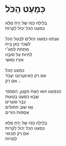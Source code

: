 # כִּמְעַט הַכֹּל

בְּלַיְלָה כָּזֶה שֶׁל יָרֵחַ מָלֵא\
כִּמְעַט הַכֹּל יָכוֹל לִקְרוֹת\
\
אֲנַחְנוּ כִּמְעַט יְכוֹלִים לְבַטֵּל הַכֹּל\
לִשְׁכֹּר כָּאן בַּיִת \
מִתַּחַת לְפוּגִ׳י\
לִחְיוֹת עַל סוֹבָּה \
אוֹרֵז וְסוּשִׁי\
\
כִּמְעַט הַכֹּל\
אִם רַק הָאִינְטֶרְנֶט יַעֲבֹד\
אִם רַק ..\
\
הַכִּמְעַט הוּא הָאָח הַקָּטָן, הַמַּמְזֵר\
שֶׁבָּא כִּמְעַט בְּטָעוּת \
כְּבָר סוֹגְרִים\
וְאָז שׁוּב חִתּוּלִים \
אֲסֵפוֹת הוֹרִים\
\
בְּלַיְלָה כָּזֶה שֶׁל יָרֵחַ מָלֵא\
כִּמְעַט הַכֹּל יָכוֹל לִקְרוֹת\
אִם רַק תָּבוֹאִי \
לַמְרוֹת
